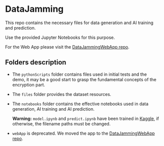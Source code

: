 # DataJamming

This repo contains the necessary files for data generation and AI training and prediction.

Use the provided Jupyter Notebooks for this purpose.

For the Web App please visit the [DataJammingWebApp repo](https://github.com/mhamedouadghiri/DataJammingWebApp/).

## Folders description
- The `pythonScripts` folder contains files used in initial tests and the demo, it may be a good start to grasp the fundamental concepts of the encryption part.

- The `files` folder provides the dataset resources.

- The `notebooks` folder contains the effective notebooks used in data generation, AI training and AI prediction.

  **Warning:** `model.ipynb` and `predict.ipynb` have been trained in [Kaggle](https://www.kaggle.com/), if otherwise, the filename paths must be changed.

- `webApp` is deprecated. We moved the app to the [DataJammingWebApp repo](https://github.com/mhamedouadghiri/DataJammingWebApp/).
